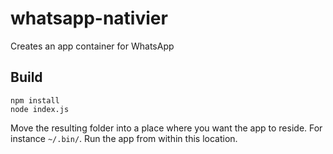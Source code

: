 # whatsapp-nativier
Creates an app container for WhatsApp

## Build

```
npm install
node index.js
```

Move the resulting folder into a place where you want the app to reside. For instance `~/.bin/`. Run the app from within this location.
